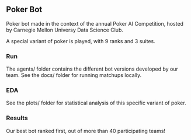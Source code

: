 ## Poker Bot 

Poker bot made in the context of the annual 
Poker AI Competition, hosted by Carnegie Mellon
Universy Data Science Club.

A special variant of poker is played, with 9 ranks
and 3 suites.

### Run
The agents/ folder contains the different bot versions
developed by our team. See the docs/ folder for running 
matchups locally.

### EDA
See the plots/ folder for statistical analysis
of this specific variant of poker.

### Results
Our best bot ranked first, out of more than 40 
participating teams!
